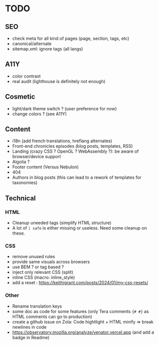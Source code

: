 # TODO

## SEO

- check meta for all kind of pages (page, section, tags, etc)
- canonical/alternate
- sitemap.xml: ignore tags (all langs)

## A11Y

- color contrast
- real audit (lighthouse is definitely not enough)

## Cosmetic

- light/dark theme switch ? (user preference for now)
- change colors ? (see A11Y)

## Content

- i18n (add french translations, hreflang alternates)
- Front-end chronicles episodes (blog posts, templates, RSS)
- Landing (crazy CSS ? OpenGL ? WebAssembly ?): be aware of browser/device support
- Algolia ?
- Footer content (Versus Nebulon)
- 404
- Authors in blog posts (this can lead to a rework of templates for taxonomies)

## Technical

### HTML

- Cleanup uneeded tags (simplify HTML structure)
- A lot of `| safe` is either missing or useless. Need some cleanup on these.

### CSS

- remove unused rules
- provide same visuals across browsers
- use BEM ? or tag based ?
- inject only relevant CSS (split)
- inline CSS (macro: inline_style)
- add a reset : <https://keithjgrant.com/posts/2024/01/my-css-resets/>

### Other

- Rename translation keys
- some doc as code for some features (only Tera comments `{# #}` as HTML comments can go to production)
- create a github issue on Zola: Code hightlight + HTML minify => break newlines in code
- <https://observatory.mozilla.org/analyze/venator.vercel.app> (and add a badge in Readme)
